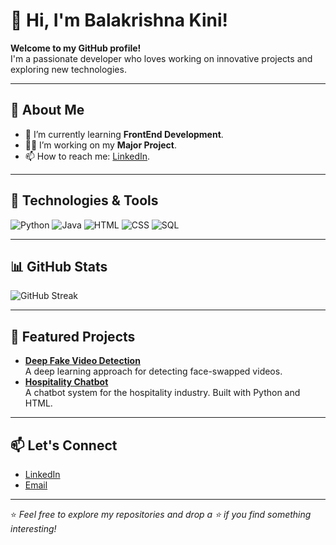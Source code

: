 # 👋 Hi, I'm Balakrishna Kini!

**Welcome to my GitHub profile!**  
I'm a passionate developer who loves working on innovative projects and exploring new technologies.

---

## 🚀 About Me
- 🌱 I’m currently learning **FrontEnd Development**.
- 👨‍💻 I’m working on my **Major Project**.
- 📫 How to reach me: [LinkedIn](http://linkedin.com/in/balakrishna-kini).

---

## 🔧 Technologies & Tools
![Python](https://img.shields.io/badge/-Python-3776AB?logo=python&logoColor=white&style=flat)
![Java](https://img.shields.io/badge/-Java-3776AB?logo=java&logoColor=white&style=flat)
![HTML](https://img.shields.io/badge/-HTML5-E34F26?logo=html5&logoColor=white&style=flat)
![CSS](https://img.shields.io/badge/-CSS3-1572B6?logo=css3&logoColor=white&style=flat)
![SQL](https://img.shields.io/badge/-SQL-4479A1?logo=postgresql&logoColor=white&style=flat)

---

## 📊 GitHub Stats
![GitHub Streak](https://streak-stats.demolab.com/?user=Balakrishna-kini&theme=radical)

---

## 🌟 Featured Projects
- [**Deep Fake Video Detection**](https://github.com/Balakrishna-kini/DEEP-FAKE-VIDEO-DETECTION)  
  A deep learning approach for detecting face-swapped videos.
- [**Hospitality Chatbot**](https://github.com/Balakrishna-kini/Hospitality_Chatbot)  
  A chatbot system for the hospitality industry. Built with Python and HTML.

---

## 📫 Let's Connect
- [LinkedIn](http://linkedin.com/in/balakrishna-kini)
- [Email](mailto:balakrishnakini22@gmail.com)
---

⭐️ _Feel free to explore my repositories and drop a ⭐️ if you find something interesting!_
